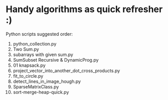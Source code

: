# Handy algorithms as quick refresher :)

Python scripts suggested order:
1. python_collection.py
2. Two Sum.py
3. subarrays with given sum.py
4. SumSubset Recursive & DynamicProg.py
5. 01 knapsack.py
6. project_vector_into_another_dot_cross_products.py
7. fit_to_circle.py
8. detect_lines_in_image_hough.py
9. SparseMatrixClass.py
10. sort-merge-heap-quick.py
